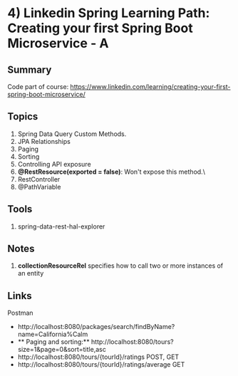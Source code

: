 # 4) Linkedin Spring Learning Path: Creating your first Spring Boot Microservice - A
## Summary
Code part of course: https://www.linkedin.com/learning/creating-your-first-spring-boot-microservice/


## Topics
1) Spring Data Query Custom Methods.
2) JPA Relationships
3) Paging
4) Sorting
5) Controlling API exposure
6) **@RestResource(exported = false)**: Won't expose this method.\
7) RestController
8) @PathVariable

## Tools
1) spring-data-rest-hal-explorer

## Notes
1) **collectionResourceRel** specifies how to call two or more instances of an entity

## Links
Postman
* http://localhost:8080/packages/search/findByName?name=California%Calm
* ** Paging and sorting:** http://localhost:8080/tours?size=1&page=0&sort=title,asc
* http://localhost:8080/tours/{tourId}/ratings POST, GET
* http://localhost:8080/tours/{tourId}/ratings/average GET